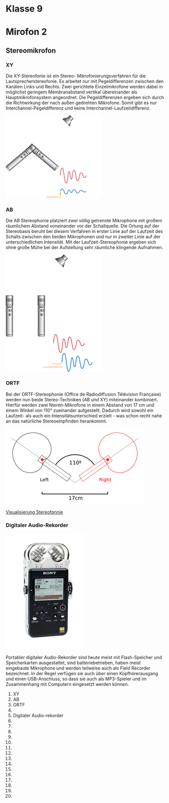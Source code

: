 # Klasse 9
# Mirofon 2

## Stereomikrofon

### XY
Die XY-Stereofonie ist ein Stereo- Mikrofonierungsverfahren für die Lautsprecherstereofonie. Es arbeitet nur mit Pegeldifferenzen zwischen den Kanälen Links und Rechts. Zwei gerichtete Einzelmikrofone werden dabei in möglichst geringem Membranabstand vertikal übereinander als Hauptmikrofonsystem angeordnet. Die Pegeldifferenzen ergeben sich durch die Richtwirkung der nach außen gedrehten Mikrofone. Somit gibt es nur Interchannel-Pegeldifferenz und keine Interchannel-Laufzeitdifferenz.

![](Klasse8/xy.png)

### AB
Die AB Stereophonie platziert zwei völlig getrennte Mikrophone mit großem räumlichem Abstand voneinander vor der Schallquelle. Die Ortung auf der Stereobasis beruht bei diesem Verfahren in erster Linie auf der Laufzeit des Schalls zwischen den beiden Mikrophonen und nur in zweiter Linie auf der unterschiedlichen Intensität. Mit der Laufzeit-Stereophonie ergeben sich ohne große Mühe bei der Aufstellung sehr räumliche klingende Aufnahmen.

![](Klasse8/ab.png)

### ORTF
Bei der ORTF-Stereophonie (Office de Radiodiffusion Télévision Française) werden nun beide Stereo-Techniken (AB und XY) miteinander kombiniert. Hierfür werden zwei Nieren-Mikrofone in einem Abstand von 17 cm und einem Winkel von 110° zueinander aufgestellt. Dadurch wird sowohl ein Laufzeit- als auch ein Intensitätsunterschied erzielt - was schon recht nahe an das natürliche Stereoempfinden herankommt.

![](Klasse8/ortf.png)

[Visualisierung Stereofpnnie](http://www.sengpielaudio.com/Visualization-XY90.htm)

### Digitaler Audio-Rekorder
![](Klasse8/mobile.png)

Portabler digitaler Audio-Rekorder sind heute meist mit Flash-Speicher und Speicherkarten ausgestattet, sind batteriebetrieben, haben meist eingebaute Mikrophone und werden teilweise auch als Field Recorder bezeichnet. In der Regel verfügen sie auch über einen Kopfhörerausgang und einen USB-Anschluss, so dass sie auch als MP3-Spieler und im Zusammenhang mit Computern eingesetzt werden können.


1. XY
2. AB
3. ORTF
4.
5. Digitaler Audio-rekorder
6.
7.
8.
9.
10.
11.
12.
13.
14.
15.
16.
17.
18.
19.
20.
